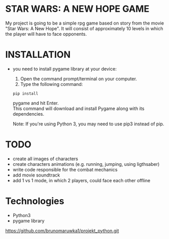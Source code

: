 # STAR WARS: A NEW HOPE GAME

My project is going to be a simple rpg game based on story from the movie
"Star Wars: A New Hope". It will consist of approximately 10 levels in which
the player will have to face opponents.

INSTALLATION
===
- you need to install pygame library at your device:
    1. Open the command prompt/terminal on your computer.
    2. Type the following command: 
    
    ```
    pip install
    ```
    pygame and hit Enter.  
    This command will download and install Pygame along with its dependencies.
    
    Note: If you're using Python 3, you may need to use pip3 instead of pip.

TODO
====

- create all images of characters
- create characters animations (e.g. running, jumping, using ligthsaber)
- write code responsible for the combat mechanics
- add movie soundtrack 
- add 1 vs 1 mode, in which 2 players, could face each other offline


Technologies
============
-   Python3
-   pygame library

https://github.com/brunomaruwka1/projekt_python.git
